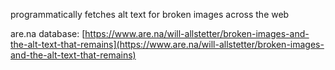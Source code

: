 programmatically fetches alt text for broken images across the web

are.na database: [https://www.are.na/will-allstetter/broken-images-and-the-alt-text-that-remains](https://www.are.na/will-allstetter/broken-images-and-the-alt-text-that-remains)
